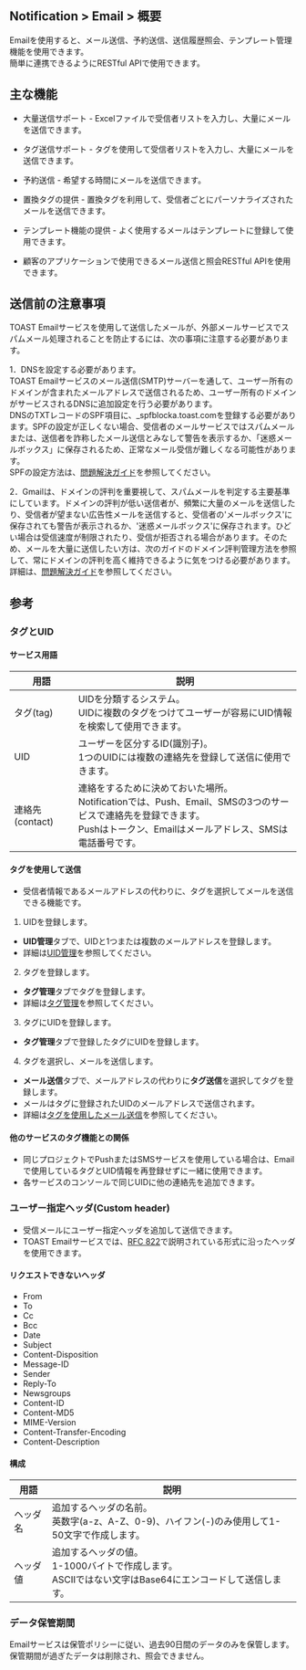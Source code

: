## Notification > Email > 概要

Emailを使用すると、メール送信、予約送信、送信履歴照会、テンプレート管理機能を使用できます。
<br>簡単に連携できるようにRESTful APIで使用できます。

## 主な機能

- 大量送信サポート
	\- Excelファイルで受信者リストを入力し、大量にメールを送信できます。
- タグ送信サポート
	\- タグを使用して受信者リストを入力し、大量にメールを送信できます。
- 予約送信
	\- 希望する時間にメールを送信できます。
- 置換タグの提供
	\- 置換タグを利用して、受信者ごとにパーソナライズされたメールを送信できます。
- テンプレート機能の提供
	\- よく使用するメールはテンプレートに登録して使用できます。

- 顧客のアプリケーションで使用できるメール送信と照会RESTful APIを使用できます。

## 送信前の注意事項
TOAST Emailサービスを使用して送信したメールが、外部メールサービスでスパムメール処理されることを防止するには、次の事項に注意する必要があります。

1．DNSを設定する必要があります。 <br/>
TOAST Emailサービスのメール送信(SMTP)サーバーを通して、ユーザー所有のドメインが含まれたメールアドレスで送信されるため、ユーザー所有のドメインがサービスされるDNSに追加設定を行う必要があります。<br/> DNSのTXTレコードのSPF項目に、_spfblocka.toast.comを登録する必要があります。SPFの設定が正しくない場合、受信者のメールサービスではスパムメールまたは、送信者を詐称したメール送信とみなして警告を表示するか、「迷惑メールボックス」に保存されるため、正常なメール受信が難しくなる可能性があります。<br>
SPFの設定方法は、[問題解決ガイド](./troubleshooting-guide/)を参照してください。

2．Gmailは、ドメインの評判を重要視して、スパムメールを判定する主要基準にしています。ドメインの評判が低い送信者が、頻繁に大量のメールを送信したり、受信者が望まない広告性メールを送信すると、受信者の'メールボックス'に保存されても警告が表示されるか、'迷惑メールボックス'に保存されます。ひどい場合は受信速度が制限されたり、受信が拒否される場合があります。そのため、メールを大量に送信したい方は、次のガイドのドメイン評判管理方法を参照して、常にドメインの評判を高く維持できるように気をつける必要があります。<br>
詳細は、[問題解決ガイド](./troubleshooting-guide/)を参照してください。

## 参考

### タグとUID

#### サービス用語
|用語|	説明|
|---|---|
|タグ(tag)|UIDを分類するシステム。<br>UIDに複数のタグをつけてユーザーが容易にUID情報を検索して使用できます。|
|UID|ユーザーを区分するID(識別子)。<br>1つのUIDには複数の連絡先を登録して送信に使用できます。 |
|連絡先(contact)|連絡をするために決めておいた場所。<br>Notificationでは、Push、Email、SMSの3つのサービスで連絡先を登録できます。 <br>Pushはトークン、Emailはメールアドレス、SMSは電話番号です。|

#### タグを使用して送信
* 受信者情報であるメールアドレスの代わりに、タグを選択してメールを送信できる機能です。

1. UIDを登録します。

* **UID管理**タブで、UIDと1つまたは複数のメールアドレスを登録します。
* 詳細は[UID管理](./console-guide/#uid)を参照してください。

2. タグを登録します。

* **タグ管理**タブでタグを登録します。
* 詳細は[タグ管理](./console-guide/#_11)を参照してください。

3. タグにUIDを登録します。

* **タグ管理**タブで登録したタグにUIDを登録します。

4. タグを選択し、メールを送信します。

* **メール送信**タブで、メールアドレスの代わりに**タグ送信**を選択してタグを登録します。
* メールはタグに登録されたUIDのメールアドレスで送信されます。
* 詳細は[タグを使用したメール送信](./console-guide/#_6)を参照してください。

#### 他のサービスのタグ機能との関係
* 同じプロジェクトでPushまたはSMSサービスを使用している場合は、Emailで使用しているタグとUID情報を再登録せずに一緒に使用できます。
* 各サービスのコンソールで同じUIDに他の連絡先を追加できます。

### ユーザー指定ヘッダ(Custom header)

* 受信メールにユーザー指定ヘッダを追加して送信できます。
* TOAST Emailサービスでは、[RFC 822](https://www.ietf.org/rfc/rfc0822.txt)で説明されている形式に沿ったヘッダを使用できます。

#### リクエストできないヘッダ

* From
* To
* Cc
* Bcc
* Date
* Subject
* Content-Disposition
* Message-ID
* Sender
* Reply-To
* Newsgroups
* Content-ID
* Content-MD5
* MIME-Version
* Content-Transfer-Encoding
* Content-Description

#### 構成

| 用語 | 説明 |
|---|---|
|ヘッダ名| 追加するヘッダの名前。<br>英数字(a-z、A-Z、0-9)、ハイフン(-)のみ使用して1-50文字で作成します。 |
|ヘッダ値| 追加するヘッダの値。 <br>1-1000バイトで作成します。<br>ASCIIではない文字はBase64にエンコードして送信します。 |

### データ保管期間
Emailサービスは保管ポリシーに従い、過去90日間のデータのみを保管します。
保管期間が過ぎたデータは削除され、照会できません。
